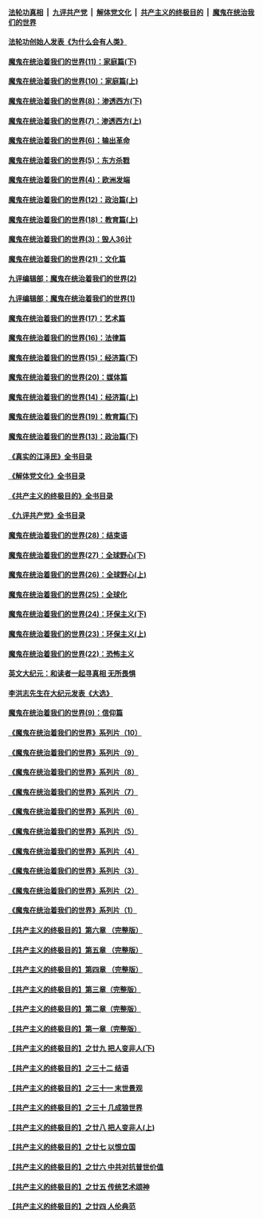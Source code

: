 ####  [法轮功真相](../../../../basic/blob/master/README.md?t=02011612) &nbsp;|&nbsp; [九评共产党](../../../../9ping.md/blob/master/README.md?t=02011612) &nbsp;|&nbsp; [解体党文化](../../../../jtdwh.md/blob/master/README.md?t=02011612)  &nbsp;|&nbsp; [共产主义的终极目的](../../../../gczydzjmd.md/blob/master/README.md?t=02011612) &nbsp;|&nbsp; [魔鬼在统治我们的世界](../../../../mgztzwmdsj.md/blob/master/README.md?t=02011612) 

#### [法轮功创始人发表《为什么会有人类》](../pages/nsc422/n13912117.md?t=02011612) 

#### [魔鬼在统治着我们的世界(11)：家庭篇(下)](../pages/nsc422/n10440961.md?t=02011612) 

#### [魔鬼在统治着我们的世界(10)：家庭篇(上)](../pages/nsc422/n10435448.md?t=02011612) 

#### [魔鬼在统治着我们的世界(8)：渗透西方(下)](../pages/nsc422/n10429603.md?t=02011612) 

#### [魔鬼在统治着我们的世界(7)：渗透西方(上)](../pages/nsc422/n10426013.md?t=02011612) 

#### [魔鬼在统治着我们的世界(6)：输出革命](../pages/nsc422/n10421536.md?t=02011612) 

#### [魔鬼在统治着我们的世界(5)：东方杀戮](../pages/nsc422/n10417707.md?t=02011612) 

#### [魔鬼在统治着我们的世界(4)：欧洲发端](../pages/nsc422/n10414890.md?t=02011612) 

#### [魔鬼在统治着我们的世界(12)：政治篇(上)](../pages/nsc422/n10444576.md?t=02011612) 

#### [魔鬼在统治着我们的世界(18)：教育篇(上)](../pages/nsc422/n10526970.md?t=02011612) 

#### [魔鬼在统治着我们的世界(3)：毁人36计](../pages/nsc422/n10411583.md?t=02011612) 

#### [魔鬼在统治着我们的世界(21)：文化篇](../pages/nsc422/n10597706.md?t=02011612) 

#### [九评编辑部：魔鬼在统治着我们的世界(2)](../pages/nsc422/n10410036.md?t=02011612) 

#### [九评编辑部：魔鬼在统治着我们的世界(1)](../pages/nsc422/n10406825.md?t=02011612) 

#### [魔鬼在统治着我们的世界(17)：艺术篇](../pages/nsc422/n10499093.md?t=02011612) 

#### [魔鬼在统治着我们的世界(16)：法律篇](../pages/nsc422/n10485969.md?t=02011612) 

#### [魔鬼在统治着我们的世界(15)：经济篇(下)](../pages/nsc422/n10469975.md?t=02011612) 

#### [魔鬼在统治着我们的世界(20)：媒体篇](../pages/nsc422/n10586579.md?t=02011612) 

#### [魔鬼在统治着我们的世界(14)：经济篇(上)](../pages/nsc422/n10457370.md?t=02011612) 

#### [魔鬼在统治着我们的世界(19)：教育篇(下)](../pages/nsc422/n10564808.md?t=02011612) 

#### [魔鬼在统治着我们的世界(13)：政治篇(下)](../pages/nsc422/n10448270.md?t=02011612) 

#### [《真实的江泽民》全书目录](../pages/nsc422/n13721399.md?t=02011612) 

#### [《解体党文化》全书目录](../pages/nsc422/n13721157.md?t=02011612) 

#### [《共产主义的终极目的》全书目录](../pages/nsc422/n13721048.md?t=02011612) 

#### [《九评共产党》全书目录](../pages/nsc422/n13708085.md?t=02011612) 

#### [魔鬼在统治着我们的世界(28)：结束语](../pages/nsc422/n10936246.md?t=02011612) 

#### [魔鬼在统治着我们的世界(27)：全球野心(下)](../pages/nsc422/n10928319.md?t=02011612) 

#### [魔鬼在统治着我们的世界(26)：全球野心(上)](../pages/nsc422/n10900318.md?t=02011612) 

#### [魔鬼在统治着我们的世界(25)：全球化](../pages/nsc422/n10788205.md?t=02011612) 

#### [魔鬼在统治着我们的世界(24)：环保主义(下)](../pages/nsc422/n10695307.md?t=02011612) 

#### [魔鬼在统治着我们的世界(23)：环保主义(上)](../pages/nsc422/n10688613.md?t=02011612) 

#### [魔鬼在统治着我们的世界(22)：恐怖主义](../pages/nsc422/n10614727.md?t=02011612) 

#### [英文大纪元：和读者一起寻真相 无所畏惧](../pages/nsc422/n12542027.md?t=02011612) 

#### [李洪志先生在大纪元发表《大选》](../pages/nsc422/n12534746.md?t=02011612) 

#### [魔鬼在统治着我们的世界(9)：信仰篇](../pages/nsc422/n10432159.md?t=02011612) 

#### [《魔鬼在统治着我们的世界》系列片（10）](../pages/nsc422/n12292670.md?t=02011612) 

#### [《魔鬼在统治着我们的世界》系列片（9）](../pages/nsc422/n12290859.md?t=02011612) 

#### [《魔鬼在统治着我们的世界》系列片（8）](../pages/nsc422/n12287445.md?t=02011612) 

#### [《魔鬼在统治着我们的世界》系列片（7）](../pages/nsc422/n12283425.md?t=02011612) 

#### [《魔鬼在统治着我们的世界》系列片（6）](../pages/nsc422/n12282314.md?t=02011612) 

#### [《魔鬼在统治着我们的世界》系列片（5）](../pages/nsc422/n12281419.md?t=02011612) 

#### [《魔鬼在统治着我们的世界》系列片（4）](../pages/nsc422/n12274024.md?t=02011612) 

#### [《魔鬼在统治着我们的世界》系列片（3）](../pages/nsc422/n12271322.md?t=02011612) 

#### [《魔鬼在统治着我们的世界》系列片（2）](../pages/nsc422/n12269049.md?t=02011612) 

#### [《魔鬼在统治着我们的世界》系列片（1）](../pages/nsc422/n12267575.md?t=02011612) 

#### [【共产主义的终极目的】第六章 （完整版）](../pages/nsc422/n11428913.md?t=02011612) 

#### [【共产主义的终极目的】第五章 （完整版）](../pages/nsc422/n11428912.md?t=02011612) 

#### [【共产主义的终极目的】第四章 （完整版）](../pages/nsc422/n11428907.md?t=02011612) 

#### [【共产主义的终极目的】第三章（完整版）](../pages/nsc422/n11428848.md?t=02011612) 

#### [【共产主义的终极目的】第二章（完整版）](../pages/nsc422/n11428831.md?t=02011612) 

#### [【共产主义的终极目的】第一章（完整版）](../pages/nsc422/n11417651.md?t=02011612) 

#### [【共产主义的终极目的】之廿九 把人变非人(下)](../pages/nsc422/n11344140.md?t=02011612) 

#### [【共产主义的终极目的】之三十二 结语](../pages/nsc422/n11360535.md?t=02011612) 

#### [【共产主义的终极目的】之三十一 末世景观](../pages/nsc422/n11351129.md?t=02011612) 

#### [【共产主义的终极目的】之三十 几成狼世界](../pages/nsc422/n11348280.md?t=02011612) 

#### [【共产主义的终极目的】之廿八 把人变非人(上)](../pages/nsc422/n11340492.md?t=02011612) 

#### [【共产主义的终极目的】之廿七 以恨立国](../pages/nsc422/n11336944.md?t=02011612) 

#### [【共产主义的终极目的】之廿六 中共对抗普世价值](../pages/nsc422/n11324785.md?t=02011612) 

#### [【共产主义的终极目的】之廿五 传统艺术颂神](../pages/nsc422/n11296396.md?t=02011612) 

#### [【共产主义的终极目的】之廿四 人伦典范](../pages/nsc422/n11296397.md?t=02011612) 


